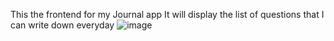 This the frontend for my Journal app
It will display the list of questions that I can write down everyday
![image](https://github.com/user-attachments/assets/175a33b9-017b-4ee9-a4df-0e07ec4af137)
